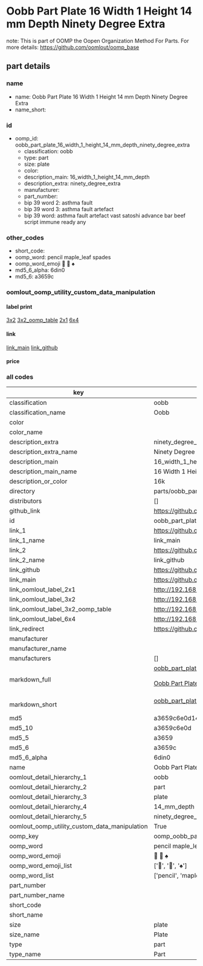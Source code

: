 # Oobb Part Plate 16 Width 1 Height 14 mm Depth Ninety Degree Extra  

note: This is part of OOMP the Oopen Organization Method For Parts. For more details: https://github.com/oomlout/oomp_base

##  part details
  







### name
* name: Oobb Part Plate 16 Width 1 Height 14 mm Depth Ninety Degree Extra
* name_short: 
### id
* oomp_id: oobb_part_plate_16_width_1_height_14_mm_depth_ninety_degree_extra
  * classification: oobb
  * type: part
  * size: plate
  * color: 
  * description_main: 16_width_1_height_14_mm_depth
  * description_extra: ninety_degree_extra
  * manufacturer: 
  * part_number: 
  * bip 39 word 2: asthma fault
  * bip 39 word 3: asthma fault artefact
  * bip 39 word: asthma fault artefact vast satoshi advance bar beef script immune ready any

### other_codes
* short_code: 
* oomp_word: pencil maple_leaf spades
* oomp_word_emoji :pencil: :maple_leaf: :spades:
* md5_6_alpha: 6din0
* md5_6: a3659c






### oomlout_oomp_utility_custom_data_manipulation
#### label print
[3x2](http://192.168.1.245:1112/?label=oomp%206din0)
[3x2_oomp_table](http://192.168.1.108:1112/?label=oomp%206din0)
[2x1](http://192.168.1.242:1112/?label=oomp%206din0)
[6x4](http://192.168.1.55:1112/?label=oomp%206din0)    

#### link

[link_main](https://github.com/oomlout/oomlout_oomp_version_1_messy/tree/main/parts/oobb_part_plate_16_width_1_height_14_mm_depth_ninety_degree_extra) [link_github](https://github.com/oomlout/oomlout_oomp_version_1_messy/tree/main/parts/oobb_part_plate_16_width_1_height_14_mm_depth_ninety_degree_extra)                             

#### price







### all codes 
| key | value |  
| --- | --- |  
| classification | oobb |  
| classification_name | Oobb |  
| color |  |  
| color_name |  |  
| description_extra | ninety_degree_extra |  
| description_extra_name | Ninety Degree Extra |  
| description_main | 16_width_1_height_14_mm_depth |  
| description_main_name | 16 Width 1 Height 14 mm Depth |  
| description_or_color | 16k |  
| directory | parts/oobb_part_plate_16_width_1_height_14_mm_depth_ninety_degree_extra |  
| distributors | [] |  
| github_link | https://github.com/oomlout/oomlout_oomp_part_src/tree/main/parts/oobb_part_plate_16_width_1_height_14_mm_depth_ninety_degree_extra |  
| id | oobb_part_plate_16_width_1_height_14_mm_depth_ninety_degree_extra |  
| link_1 | https://github.com/oomlout/oomlout_oomp_version_1_messy/tree/main/parts/oobb_part_plate_16_width_1_height_14_mm_depth_ninety_degree_extra |  
| link_1_name | link_main |  
| link_2 | https://github.com/oomlout/oomlout_oomp_version_1_messy/tree/main/parts/oobb_part_plate_16_width_1_height_14_mm_depth_ninety_degree_extra |  
| link_2_name | link_github |  
| link_github | https://github.com/oomlout/oomlout_oomp_version_1_messy/tree/main/parts/oobb_part_plate_16_width_1_height_14_mm_depth_ninety_degree_extra |  
| link_main | https://github.com/oomlout/oomlout_oomp_version_1_messy/tree/main/parts/oobb_part_plate_16_width_1_height_14_mm_depth_ninety_degree_extra |  
| link_oomlout_label_2x1 | http://192.168.1.242:1112/?label=oomp%206din0 |  
| link_oomlout_label_3x2 | http://192.168.1.245:1112/?label=oomp%206din0 |  
| link_oomlout_label_3x2_oomp_table | http://192.168.1.108:1112/?label=oomp%206din0 |  
| link_oomlout_label_6x4 | http://192.168.1.55:1112/?label=oomp%206din0 |  
| link_redirect | https://github.com/oomlout/oomlout_oomp_version_1_messy/tree/main/parts/oobb_part_plate_16_width_1_height_14_mm_depth_ninety_degree_extra |  
| manufacturer |  |  
| manufacturer_name |  |  
| manufacturers | [] |  
| markdown_full | [oobb_part_plate_16_width_1_height_14_mm_depth_ninety_degree_extra](none)<br>[](none)<br>[Oobb Part Plate 16 Width 1 Height 14 Mm Depth Ninety Degree Extra](none)<br><br> |  
| markdown_short | [oobb_part_plate_16_width_1_height_14_mm_depth_ninety_degree_extra](none)<br><br> |  
| md5 | a3659c6e0d14024c0fdfbf1a19d4f870 |  
| md5_10 | a3659c6e0d |  
| md5_5 | a3659 |  
| md5_6 | a3659c |  
| md5_6_alpha | 6din0 |  
| name | Oobb Part Plate 16 Width 1 Height 14 mm Depth Ninety Degree Extra |  
| oomlout_detail_hierarchy_1 | oobb |  
| oomlout_detail_hierarchy_2 | part |  
| oomlout_detail_hierarchy_3 | plate |  
| oomlout_detail_hierarchy_4 | 14_mm_depth |  
| oomlout_detail_hierarchy_5 | ninety_degree_extra |  
| oomlout_oomp_utility_custom_data_manipulation | True |  
| oomp_key | oomp_oobb_part_plate_16_width_1_height_14_mm_depth_ninety_degree_extra |  
| oomp_word | pencil maple_leaf spades |  
| oomp_word_emoji | :pencil: :maple_leaf: :spades: |  
| oomp_word_emoji_list | [':pencil:', ':maple_leaf:', ':spades:'] |  
| oomp_word_list | ['pencil', 'maple_leaf', 'spades'] |  
| part_number |  |  
| part_number_name |  |  
| short_code |  |  
| short_name |  |  
| size | plate |  
| size_name | Plate |  
| type | part |  
| type_name | Part |  
